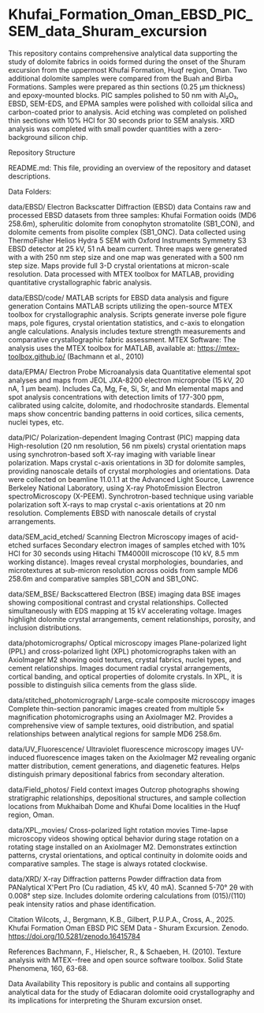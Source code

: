 # Khufai_Formation_Oman_EBSD_PIC_SEM_data_Shuram_excursion

This repository contains comprehensive analytical data supporting the study of dolomite fabrics in ooids formed during the onset of the Shuram excursion from the uppermost Khufai Formation, Huqf region, Oman. Two additional dolomite samples were compared from the Buah and Birba Formations.  Samples were prepared as thin sections (0.25 μm thickness) and epoxy-mounted blocks. PIC samples polished to 50 nm with Al₂O₃, EBSD, SEM-EDS, and EPMA samples were polished with colloidal silica and carbon-coated prior to analysis. Acid etching was completed on polished thin sections with 10% HCl for 30 seconds prior to SEM analysis. XRD analysis was completed with small powder quantities with a zero-background silicon chip.

Repository Structure

README.md: This file, providing an overview of the repository and dataset descriptions.

Data Folders:

data/EBSD/
Electron Backscatter Diffraction (EBSD) data
Contains raw and processed EBSD datasets from three samples: Khufai Formation ooids (MD6 258.6m), spherulitic dolomite from conophyton stromatolite (SB1_CON), and dolomite cements from pisolite complex (SB1_ONC). Data collected using ThermoFisher Helios Hydra 5 SEM with Oxford Instruments Symmetry S3 EBSD detector at 25 kV, 51 nA beam current. Three maps were generated with a with 250 nm step size and one map was generated with a 500 nm step size. Maps provide full 3-D crystal orientations at micron-scale resolution. Data processed with MTEX toolbox for MATLAB, providing quantitative crystallographic fabric analysis.

data/EBSD/code/
MATLAB scripts for EBSD data analysis and figure generation
Contains MATLAB scripts utilizing the open-source MTEX toolbox for crystallographic analysis. Scripts generate inverse pole figure maps, pole figures, crystal orientation statistics, and c-axis to elongation angle calculations. Analysis includes texture strength measurements and comparative crystallographic fabric assessment.
MTEX Software: The analysis uses the MTEX toolbox for MATLAB, available at: https://mtex-toolbox.github.io/ (Bachmann et al., 2010)

data/EPMA/
Electron Probe Microanalysis data
Quantitative elemental spot analyses and maps from JEOL JXA-8200 electron microprobe (15 kV, 20 nA, 1 μm beam). Includes Ca, Mg, Fe, Si, Sr, and Mn elemental maps and spot analysis concentrations with detection limits of 177-300 ppm, calibrated using calcite, dolomite, and rhodochrosite standards. Elemental maps show concentric banding patterns in ooid cortices, silica cements, nuclei types, etc.

data/PIC/
Polarization-dependent Imaging Contrast (PIC) mapping data
High-resolution (20 nm resolution, 56 nm pixels) crystal orientation maps using synchrotron-based soft X-ray imaging with variable linear polarization. Maps crystal c-axis orientations in 3D for dolomite samples, providing nanoscale details of crystal morphologies and orientations. Data were collected on beamline 11.0.1.1 at the Advanced Light Source, Lawrence Berkeley National Laboratory, using X-ray PhotoEmission Electron spectroMicroscopy (X-PEEM). Synchrotron-based technique using variable polarization soft X-rays to map crystal c-axis orientations at 20 nm resolution. Complements EBSD with nanoscale details of crystal arrangements.

data/SEM_acid_etched/
Scanning Electron Microscopy images of acid-etched surfaces
Secondary electron images of samples etched with 10% HCl for 30 seconds using Hitachi TM4000II microscope (10 kV, 8.5 mm working distance). Images reveal crystal morphologies, boundaries, and microtextures at sub-micron resolution across ooids from sample MD6 258.6m and comparative samples SB1_CON and SB1_ONC.

data/SEM_BSE/
Backscattered Electron (BSE) imaging data
BSE images showing compositional contrast and crystal relationships. Collected simultaneously with EDS mapping at 15 kV accelerating voltage. Images highlight dolomite crystal arrangements, cement relationships, porosity, and inclusion distributions.

data/photomicrographs/
Optical microscopy images
Plane-polarized light (PPL) and cross-polarized light (XPL) photomicrographs taken with an AxioImager M2 showing ooid textures, crystal fabrics, nuclei types, and cement relationships. Images document radial crystal arrangements, cortical banding, and optical properties of dolomite crystals. In XPL, it is possible to distinguish silica cements from the glass slide.

data/stitched_photomicrograph/
Large-scale composite microscopy images
Complete thin-section panoramic images created from multiple 5× magnification photomicrographs using an AxioImager M2. Provides a comprehensive view of sample textures, ooid distribution, and spatial relationships between analytical regions for sample MD6 258.6m.

data/UV_Fluorescence/
Ultraviolet fluorescence microscopy images
UV-induced fluorescence images taken on the AxioImager M2 revealing organic matter distribution, cement generations, and diagenetic features. Helps distinguish primary depositional fabrics from secondary alteration.

data/Field_photos/
Field context images
Outcrop photographs showing stratigraphic relationships, depositional structures, and sample collection locations from Mukhaibah Dome and Khufai Dome localities in the Huqf region, Oman.

data/XPL_movies/
Cross-polarized light rotation movies
Time-lapse microscopy videos showing optical behavior during stage rotation on a rotating stage installed on an AxioImager M2. Demonstrates extinction patterns, crystal orientations, and optical continuity in dolomite ooids and comparative samples. The stage is always rotated clockwise.  

data/XRD/
X-ray Diffraction patterns
Powder diffraction data from PANalytical X'Pert Pro (Cu radiation, 45 kV, 40 mA). Scanned 5-70° 2θ with 0.008° step size. Includes dolomite ordering calculations from (015)/(110) peak intensity ratios and phase identification.

Citation
Wilcots, J., Bergmann, K.B., Gilbert, P.U.P.A., Cross, A., 2025. Khufai Formation Oman EBSD PIC SEM Data - Shuram Excursion. Zenodo. https://doi.org/10.5281/zenodo.16415784

References
Bachmann, F., Hielscher, R., & Schaeben, H. (2010). Texture analysis with MTEX--free and open source software toolbox. Solid State Phenomena, 160, 63-68.

Data Availability
This repository is public and contains all supporting analytical data for the study of Ediacaran dolomite ooid crystallography and its implications for interpreting the Shuram excursion onset.
